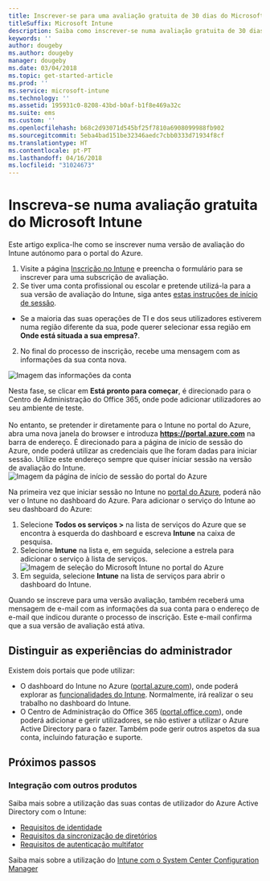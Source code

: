 ```yaml
---
title: Inscrever-se para uma avaliação gratuita de 30 dias do Microsoft Intune
titleSuffix: Microsoft Intune
description: Saiba como inscrever-se numa avaliação gratuita de 30 dias do Microsoft Intune.
keywords: ''
author: dougeby
ms.author: dougeby
manager: dougeby
ms.date: 03/04/2018
ms.topic: get-started-article
ms.prod: ''
ms.service: microsoft-intune
ms.technology: ''
ms.assetid: 195931c0-8208-43bd-b0af-b1f8e469a32c
ms.suite: ems
ms.custom: ''
ms.openlocfilehash: b68c2d93071d545bf25f7810a6908099988fb902
ms.sourcegitcommit: 5eba4bad151be32346aedc7cbb0333d71934f8cf
ms.translationtype: HT
ms.contentlocale: pt-PT
ms.lasthandoff: 04/16/2018
ms.locfileid: "31024673"
---
```

# <a name="sign-up-for-a-microsoft-intune-free-trial"></a>Inscreva-se numa avaliação gratuita do Microsoft Intune


Este artigo explica-lhe como se inscrever numa versão de avaliação do Intune autónomo para o portal do Azure.

1. Visite a página [Inscrição no Intune](https://portal.office.com/Signup/Signup.aspx?OfferId=40BE278A-DFD1-470a-9EF7-9F2596EA7FF9&dl=INTUNE_A&ali=1#0%20) e preencha o formulário para se inscrever para uma subscrição de avaliação.
2. Se tiver uma conta profissional ou escolar e pretende utilizá-la para a sua versão de avaliação do Intune, siga antes [estas instruções de início de sessão](/intune/account-sign-up).

* Se a maioria das suas operações de TI e dos seus utilizadores estiverem numa região diferente da sua, pode querer selecionar essa região em **Onde está situada a sua empresa?**.

2. No final do processo de inscrição, recebe uma mensagem com as informações da sua conta nova. <br/> 

![Imagem das informações da conta](./media/2-end-of-sign-up-process.png) <br/>

Nesta fase, se clicar em **Está pronto para começar**, é direcionado para o Centro de Administração do Office 365, onde pode adicionar utilizadores ao seu ambiente de teste. <br/><br/>No entanto, se pretender ir diretamente para o Intune no portal do Azure, abra uma nova janela do browser e introduza **https://portal.azure.com** na barra de endereço. É direcionado para a página de início de sessão do Azure, onde poderá utilizar as credenciais que lhe foram dadas para iniciar sessão. Utilize este endereço sempre que quiser iniciar sessão na versão de avaliação do Intune. <br/> ![Imagem da página de início de sessão do portal do Azure](./media/azure-portal-signin.png)

Na primeira vez que iniciar sessão no Intune no [portal do Azure](https://portal.azure.com), poderá não ver o Intune no dashboard do Azure. Para adicionar o serviço do Intune ao seu dashboard do Azure:
1. Selecione **Todos os serviços >** na lista de serviços do Azure que se encontra à esquerda do dashboard e escreva **Intune** na caixa de pesquisa.
2. Selecione **Intune** na lista e, em seguida, selecione a estrela para adicionar o serviço à lista de serviços.<br/> ![Imagem de seleção do Microsoft Intune no portal do Azure](./media/azure-add-intune1.png)
3. Em seguida, selecione **Intune** na lista de serviços para abrir o dashboard do Intune.

Quando se inscreve para uma versão avaliação, também receberá uma mensagem de e-mail com as informações da sua conta para o endereço de e-mail que indicou durante o processo de inscrição. Este e-mail confirma que a sua versão de avaliação está ativa.

## <a name="keeping-the-admin-experiences-straight"></a>Distinguir as experiências do administrador

Existem dois portais que pode utilizar:
- O dashboard do Intune no Azure ([portal.azure.com](https://portal.azure.com)), onde poderá explorar as [funcionalidades do Intune](what-is-intune.md). Normalmente, irá realizar o seu trabalho no dashboard do Intune.
- O Centro de Administração do Office 365 ([portal.office.com](https://portal.office.com)), onde poderá adicionar e gerir utilizadores, se não estiver a utilizar o Azure Active Directory para o fazer. Também pode gerir outros aspetos da sua conta, incluindo faturação e suporte.

## <a name="next-steps"></a>Próximos passos

### <a name="integration-with-other-products"></a>Integração com outros produtos
Saiba mais sobre a utilização das suas contas de utilizador do Azure Active Directory com o Intune:
- [Requisitos de identidade](https://docs.microsoft.com/active-directory/active-directory-hybrid-identity-design-considerations-overview#design-considerations-overview)
- [Requisitos da sincronização de diretórios](https://docs.microsoft.com/active-directory/active-directory-hybrid-identity-design-considerations-directory-sync-requirements)
- [Requisitos de autenticação multifator](https://docs.microsoft.com/active-directory/active-directory-hybrid-identity-design-considerations-multifactor-auth-requirements)

Saiba mais sobre a utilização do [Intune com o System Center Configuration Manager](https://docs.microsoft.com/sccm/mdm/understand/hybrid-mobile-device-management)
